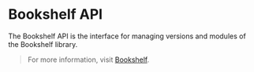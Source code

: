 # Bookshelf API

The Bookshelf API is the interface for managing versions and modules of the Bookshelf library.

> For more information, visit [Bookshelf](https://github.com/Gunivers/Bookshelf).
